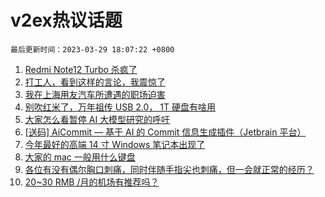 # v2ex热议话题

`最后更新时间：2023-03-29 18:07:22 +0800`

1. [Redmi Note12 Turbo 杀疯了](https://www.v2ex.com/t/927951)
1. [打工人，看到这样的言论，我震惊了](https://www.v2ex.com/t/928102)
1. [我在上海用友汽车所遭遇的职场迫害](https://www.v2ex.com/t/928067)
1. [别吹红米了，万年祖传 USB 2.0， 1T 硬盘有啥用](https://www.v2ex.com/t/928145)
1. [大家怎么看暂停 AI 大模型研究的呼吁](https://www.v2ex.com/t/928150)
1. [[送码] AiCommit — 基于 AI 的 Commit 信息生成插件（Jetbrain 平台）](https://www.v2ex.com/t/928027)
1. [今年最好的高端 14 寸 Windows 笔记本出现了](https://www.v2ex.com/t/928002)
1. [大家的 mac 一般用什么键盘](https://www.v2ex.com/t/928049)
1. [各位有没有偶尔胸口刺痛，同时伴随手指尖也刺痛，但一会就正常的经历？](https://www.v2ex.com/t/928110)
1. [20~30 RMB /月的机场有推荐吗？](https://www.v2ex.com/t/928177)

